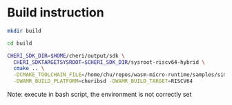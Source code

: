 # Build instruction

```bash
mkdir build

cd build

CHERI_SDK_DIR=$HOME/cheri/output/sdk \
  CHERI_SDKTARGETSYSROOT=$CHERI_SDK_DIR/sysroot-riscv64-hybrid \
  cmake .. \
  -DCMAKE_TOOLCHAIN_FILE=/home/chu/repos/wasm-micro-runtime/samples/simple/profiles/cheri-interp/toolchain.cmake \
  -DWAMR_BUILD_PLATFORM=cheribsd -DWAMR_BUILD_TARGET=RISCV64
```

Note: execute in bash script, the environment is not correctly set
